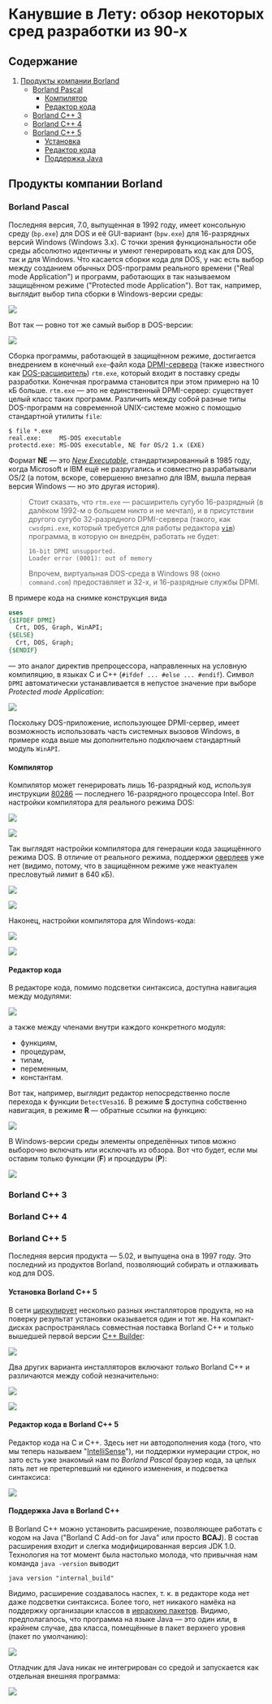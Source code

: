 ﻿# Канувшие в Лету: обзор некоторых сред разработки из 90-х

## Содержание

1. [Продукты компании Borland](#продукты-компании-borland)
    - [Borland Pascal](#borland-pascal)
      * [Компилятор](#компилятор)
      * [Редактор кода](#редактор-кода)
    - [Borland C++ 3](#borland-c-3)
    - [Borland C++ 4](#borland-c-4)
    - [Borland C++ 5](#borland-c-5)
      * [Установка](#установка-borland-c-5)
      * [Редактор кода](#редактор-кода-в-borland-c-5)
      * [Поддержка Java](#поддержка-java-в-borland-c)


## Продукты компании Borland

### Borland Pascal

Последняя версия, 7.0, выпущенная в 1992 году, имеет консольную среду (`bp.exe`) для DOS и её GUI-вариант (`bpw.exe`)
для 16-разрядных версий Windows (Windows 3.x). С точки зрения функциональности обе среды абсолютно идентичны
и умеют генерировать код как для DOS, так и для Windows. Что касается сборки кода для DOS, у нас есть выбор
между созданием обычных DOS-программ реального времени ("Real mode Application") и программ,
работающих в так называемом защищённом режиме ("Protected mode Application"). Вот так, например, выглядит
выбор типа сборки в Windows-версии среды:

![](borland/pascal/7/bpw-target-selection.png)

Вот так &mdash; ровно тот же самый выбор в DOS-версии:

![](borland/pascal/7/bp-dpmi-0.png)

Сборка программы, работающей в защищённом режиме, достигается внедрением в конечный `exe`-файл кода
[DPMI-сервера](https://ru.wikipedia.org/wiki/DPMI)
(также известного как [DOS-расширитель](https://ru.wikipedia.org/wiki/%D0%A0%D0%B0%D1%81%D1%88%D0%B8%D1%80%D0%B8%D1%82%D0%B5%D0%BB%D1%8C_DOS))
`rtm.exe`, который входит в поставку среды разработки. Конечная программа становится при этом примерно на 10 кБ больше.
`rtm.exe` &mdash; это не единственный DPMI-сервер: существует целый класс таких программ.
Различить между собой разные типы DOS-программ на современной UNIX-системе можно с помощью стандартной утилиты `file`:

```
$ file *.exe
real.exe:     MS-DOS executable
protectd.exe: MS-DOS executable, NE for OS/2 1.x (EXE)
```

Формат **NE** &mdash; это [_New Executable_](https://ru.wikipedia.org/wiki/New_Executable), стандартизированный в 1985 году,
когда Microsoft и IBM ещё не разругались и совместно разрабатывали OS/2
(а потом, вскоре, совершенно внезапно для IBM, вышла первая версия Windows &mdash; но это другая история).

> Стоит сказать, что `rtm.exe` &mdash; расширитель сугубо 16-разрядный
> (в далёком 1992-м о большем никто и не мечтал),
> и в присутствии другого сугубо 32-разрядного DPMI-сервера (такого, как `cwsdpmi.exe`, который требуется для работы редактора [`vim`](https://www.vim.org))
> программа, в которую он внедрён, работать не будет:
> 
> ```
> 16-bit DPMI unsupported.
> Loader error (0001): out of memory
> ```
> Впрочем, виртуальная DOS-среда в Windows 98 (окно `command.com`) предоставляет и 32-х, и 16-разрядные службы DPMI.

В примере кода на снимке конструкция вида

```pascal
uses
{$IFDEF DPMI}
  Crt, DOS, Graph, WinAPI;
{$ELSE}
  Crt, DOS, Graph;
{$ENDIF}
```

&mdash; это аналог директив препроцессора, направленных на условную компиляцию, в языках C и C++ (`#ifdef ... #else ... #endif`).
Символ `DPMI` автоматически устанавливается в непустое значение при выборе _Protected mode Application_:

![](borland/pascal/7/bp-dpmi-1.png)

Поскольку DOS-приложение, использующее DPMI-сервер, имеет возможность использовать часть системных вызовов Windows,
в примере кода выше мы дополнительно подключаем стандартный модуль `WinAPI`.

#### Компилятор

Компилятор может генерировать лишь 16-разрядный код, используя инструкции [80286](https://ru.wikipedia.org/wiki/Intel_80286) &mdash;
последнего 16-разрядного процессора Intel. Вот настройки компилятора для реального режима DOS:

![](borland/pascal/7/bp-compiler-options-0-real.png)

![](borland/pascal/7/bpw-compiler-options-0-real.png)

Так выглядят настройки компилятора для генерации кода защищённого режима DOS. В отличие от реального режима, поддержки
[оверлеев](https://ru.wikipedia.org/wiki/Overlay_(%D0%BF%D1%80%D0%BE%D0%B3%D1%80%D0%B0%D0%BC%D0%BC%D0%B8%D1%80%D0%BE%D0%B2%D0%B0%D0%BD%D0%B8%D0%B5))
уже нет (видимо, потому, что в защищённом режиме уже неактуален пресловутый лимит в 640 кБ).

![](borland/pascal/7/bp-compiler-options-1-protected.png)

![](borland/pascal/7/bpw-compiler-options-1-protected.png)

Наконец, настройки компилятора для Windows-кода:

![](borland/pascal/7/bp-compiler-options-2-windows.png)

![](borland/pascal/7/bpw-compiler-options-2-windows.png)

#### Редактор кода

В редакторе кода, помимо подсветки синтаксиса, доступна навигация между модулями:

![](borland/pascal/7/bpw-source-browser-0-units.png)

а также между членами внутри каждого конкретного модуля:

 - функциям,
 - процедурам, 
 - типам, 
 - переменным, 
 - константам.

Вот так, например, выглядит редактор непосредственно после перехода к функции `DetectVesa16`. В режиме **S**
доступна собственно навигация, в режиме **R** &mdash; обратные ссылки на функцию:

![](borland/pascal/7/bp-source-browser-functions.png)

В Windows-версии среды элементы определённых типов можно выборочно включать или исключать из обзора. Вот что будет,
если мы оставим только функции (**F**) и процедуры (**P**):

![](borland/pascal/7/bpw-source-browser-1-functions.png)

### Borland C++ 3
### Borland C++ 4
### Borland C++ 5

Последняя версия продукта &mdash; 5.02, и выпущена она в 1997 году. Это последний из продуктов Borland,
позволяющий собирать и отлаживать код для DOS.

#### Установка Borland C++ 5

В сети [циркулирует](https://winworldpc.com/product/borland-c/5x) несколько разных инсталляторов продукта,
но на поверку результат установки оказывается один и тот же. На компакт-дисках распространялась совместная
поставка Borland C++ и только вышедшей первой версии [C++ Builder](https://ru.wikipedia.org/wiki/C++_Builder):

![](borland/cxx/5/installer-a.png)

Два других варианта инсталляторов включают _только_ Borland C++ и различаются между собой незначительно:

![](borland/cxx/5/installer-b.png)

![](borland/cxx/5/installer-c.png)

#### Редактор кода в Borland C++ 5

Редактор кода на C и C++. Здесь нет ни автодополнения кода (того, что мы теперь называем "[IntelliSense](https://ru.wikipedia.org/wiki/IntelliSense)"),
ни поддержки нумерации строк, но зато есть уже знакомый нам по _Borland Pascal_ браузер кода,
за целых пять лет не претерпевший ни единого изменения, и подсветка синтаксиса:

![](borland/cxx/5/c++-editor.png)

#### Поддержка Java в Borland C++

В Borland C++ можно установить расширение, позволяющее работать с кодом на Java ("Borland C Add-on for Java"
или просто **BCAJ**). В состав расширения входит и слегка модифицированная версия JDK 1.0. Технология на тот момент
была настолько молода, что привычная нам команда `java -version` выводит

```
java version "internal_build"
```

Видимо, расширение создавалось наспех, т. к. в редакторе кода нет даже подсветки синтаксиса. Более того, нет
никакого намёка на поддержку организации классов в [иерархию пакетов](https://ru.wikipedia.org/wiki/Package_(Java)).
Видимо, предполагалось, что программа на языке Java &mdash; это один или, в крайнем случае, два класса, помещённые
в пакет верхнего уровня (пакет по умолчанию):

![](borland/cxx/5/java-editor.png)

Отладчик для Java никак не интегрирован со средой и запускается как отдельная внешняя программа:

![](borland/cxx/5/java-debugger.png)
